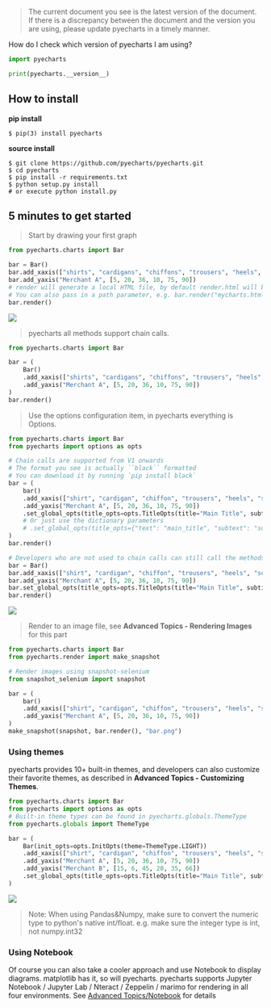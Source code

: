 > The current document you see is the latest version of the document. If there is a discrepancy between the document and the version you are using, please update pyecharts in a timely manner.

How do I check which version of pyecharts I am using?

```python
import pyecharts

print(pyecharts.__version__)
```

## How to install

**pip install**
```shell
$ pip(3) install pyecharts
```

**source install**
```shell
$ git clone https://github.com/pyecharts/pyecharts.git
$ cd pyecharts
$ pip install -r requirements.txt
$ python setup.py install
# or execute python install.py
```

## 5 minutes to get started

> Start by drawing your first graph

```python
from pyecharts.charts import Bar

bar = Bar()
bar.add_xaxis(["shirts", "cardigans", "chiffons", "trousers", "heels", "socks"])
bar.add_yaxis("Merchant A", [5, 20, 36, 10, 75, 90])
# render will generate a local HTML file, by default render.html will be generated in the current directory
# You can also pass in a path parameter, e.g. bar.render("mycharts.html")
bar.render()
```
![](https://user-images.githubusercontent.com/19553554/55601215-656d1480-5792-11e9-87ac-19b912619d7f.png)

> pyecharts all methods support chain calls.

```python
from pyecharts.charts import Bar

bar = (
    Bar()
    .add_xaxis(["shirts", "cardigans", "chiffons", "trousers", "heels", "socks"])
    .add_yaxis("Merchant A", [5, 20, 36, 10, 75, 90])
)
bar.render()
```

> Use the options configuration item, in pyecharts everything is Options.

```python
from pyecharts.charts import Bar
from pyecharts import options as opts

# Chain calls are supported from V1 onwards
# The format you see is actually ``black`` formatted
# You can download it by running `pip install black`
bar = (
    bar()
    .add_xaxis(["shirt", "cardigan", "chiffon", "trousers", "heels", "socks"])
    .add_yaxis("Merchant A", [5, 20, 36, 10, 75, 90])
    .set_global_opts(title_opts=opts.TitleOpts(title="Main Title", subtitle="Sub Title"))
    # Or just use the dictionary parameters
    # .set_global_opts(title_opts={"text": "main_title", "subtext": "subtitle"})
)
bar.render()

# Developers who are not used to chain calls can still call the methods individually
bar = Bar()
bar.add_xaxis(["shirt", "cardigan", "chiffon", "trousers", "heels", "socks"])
bar.add_yaxis("Merchant A", [5, 20, 36, 10, 75, 90])
bar.set_global_opts(title_opts=opts.TitleOpts(title="Main Title", subtitle="Sub Title"))
bar.render()
```
![](https://user-images.githubusercontent.com/19553554/55601443-85510800-5793-11e9-8479-26ff27cdec7e.png)

> Render to an image file, see **Advanced Topics - Rendering Images** for this part

```python
from pyecharts.charts import Bar
from pyecharts.render import make_snapshot

# Render images using snapshot-selenium
from snapshot_selenium import snapshot

bar = (
    bar()
    .add_xaxis(["shirt", "cardigan", "chiffon", "trousers", "heels", "socks"])
    .add_yaxis("Merchant A", [5, 20, 36, 10, 75, 90])
)
make_snapshot(snapshot, bar.render(), "bar.png")
```

### Using themes

pyecharts provides 10+ built-in themes, and developers can also customize their favorite themes, as described in **Advanced Topics - Customizing Themes**.

```python
from pyecharts.charts import Bar
from pyecharts import options as opts
# Built-in theme types can be found in pyecharts.globals.ThemeType
from pyecharts.globals import ThemeType

bar = (
    Bar(init_opts=opts.InitOpts(theme=ThemeType.LIGHT))
    .add_xaxis(["shirt", "cardigan", "chiffon", "trousers", "heels", "socks"])
    .add_yaxis("Merchant A", [5, 20, 36, 10, 75, 90])
    .add_yaxis("Merchant B", [15, 6, 45, 20, 35, 66])
    .set_global_opts(title_opts=opts.TitleOpts(title="Main Title", subtitle="Sub Title"))
)
```
![](https://user-images.githubusercontent.com/19553554/55601589-26d85980-5794-11e9-828e-56ae109819f2.png)

> Note: When using Pandas&Numpy, make sure to convert the numeric type to python's native int/float. e.g. make sure the integer type is int, not numpy.int32

### Using Notebook

Of course you can also take a cooler approach and use Notebook to display diagrams. matplotlib has it, so will pyecharts. pyecharts supports Jupyter Notebook / Jupyter Lab / Nteract / Zeppelin / marimo for rendering in all four environments. See [Advanced Topics/Notebook](zh-cn/notebook) for details
